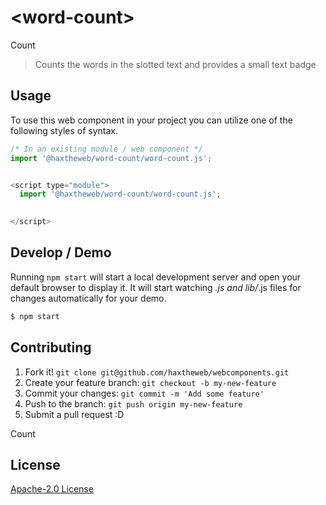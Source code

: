 # &lt;word-count&gt;

Count
> Counts the words in the slotted text and provides a small text badge

## Usage
To use this web component in your project you can utilize one of the following styles of syntax.

```js
/* In an existing module / web component */
import '@haxtheweb/word-count/word-count.js';


<script type="module">
  import '@haxtheweb/word-count/word-count.js';

  
</script>
```

## Develop / Demo
Running `npm start` will start a local development server and open your default browser to display it. It will start watching *.js and lib/*.js files for changes automatically for your demo.
```bash
$ npm start
```


## Contributing

1. Fork it! `git clone git@github.com/haxtheweb/webcomponents.git`
2. Create your feature branch: `git checkout -b my-new-feature`
3. Commit your changes: `git commit -m 'Add some feature'`
4. Push to the branch: `git push origin my-new-feature`
5. Submit a pull request :D

Count

## License
[Apache-2.0 License](http://opensource.org/licenses/Apache-2.0)
